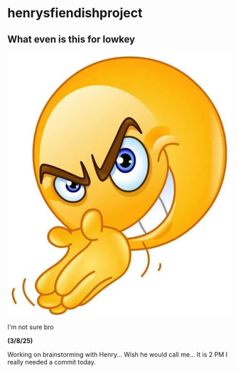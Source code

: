# henrysfiendishproject
## What even is this for lowkey

![fiendish emoji](plot.png)

I'm not sure bro

**(3/8/25)**

Working on brainstorming with Henry...
Wish he would call me...
It is 2 PM I really needed a commit today.